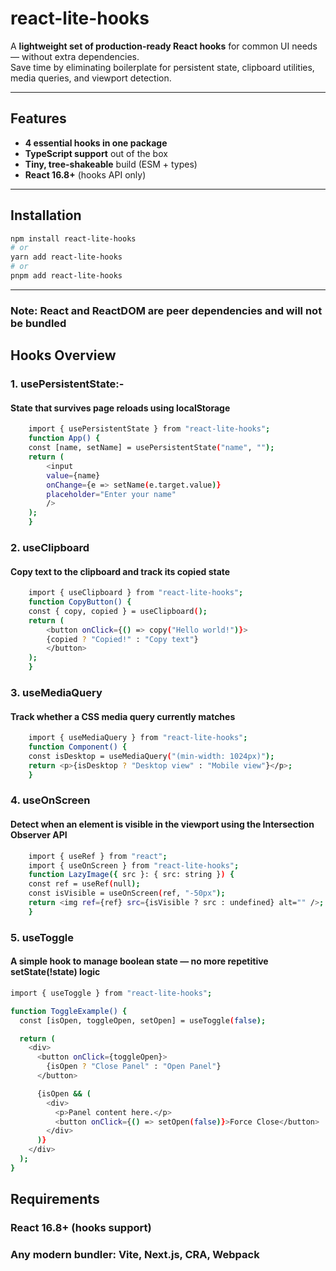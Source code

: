 # react-lite-hooks

A **lightweight set of production-ready React hooks** for common UI needs — without extra dependencies.  
Save time by eliminating boilerplate for persistent state, clipboard utilities, media queries, and viewport detection.

---

## Features

- **4 essential hooks in one package**
- **TypeScript support** out of the box
- **Tiny, tree-shakeable** build (ESM + types)
- **React 16.8+** (hooks API only)

---

## Installation

```bash
npm install react-lite-hooks
# or
yarn add react-lite-hooks
# or
pnpm add react-lite-hooks
```

---

### Note: React and ReactDOM are peer dependencies and will not be bundled

## Hooks Overview

### 1. usePersistentState:-

#### State that survives page reloads using localStorage

```bash
    import { usePersistentState } from "react-lite-hooks";
    function App() {
    const [name, setName] = usePersistentState("name", "");
    return (
        <input
        value={name}
        onChange={e => setName(e.target.value)}
        placeholder="Enter your name"
        />
    );
    }
```

### 2. useClipboard

#### Copy text to the clipboard and track its copied state

```bash
    import { useClipboard } from "react-lite-hooks";
    function CopyButton() {
    const { copy, copied } = useClipboard();
    return (
        <button onClick={() => copy("Hello world!")}>
        {copied ? "Copied!" : "Copy text"}
        </button>
    );
    }
```

### 3. useMediaQuery

#### Track whether a CSS media query currently matches

```bash
    import { useMediaQuery } from "react-lite-hooks";
    function Component() {
    const isDesktop = useMediaQuery("(min-width: 1024px)");
    return <p>{isDesktop ? "Desktop view" : "Mobile view"}</p>;
    }
```

### 4. useOnScreen

#### Detect when an element is visible in the viewport using the Intersection Observer API

```bash
    import { useRef } from "react";
    import { useOnScreen } from "react-lite-hooks";
    function LazyImage({ src }: { src: string }) {
    const ref = useRef(null);
    const isVisible = useOnScreen(ref, "-50px");
    return <img ref={ref} src={isVisible ? src : undefined} alt="" />;
    }
```

### 5. useToggle

#### A simple hook to manage boolean state — no more repetitive setState(!state) logic

```bash
import { useToggle } from "react-lite-hooks";

function ToggleExample() {
  const [isOpen, toggleOpen, setOpen] = useToggle(false);

  return (
    <div>
      <button onClick={toggleOpen}>
        {isOpen ? "Close Panel" : "Open Panel"}
      </button>

      {isOpen && (
        <div>
          <p>Panel content here.</p>
          <button onClick={() => setOpen(false)}>Force Close</button>
        </div>
      )}
    </div>
  );
}
```

## Requirements

### React 16.8+ (hooks support)

### Any modern bundler: Vite, Next.js, CRA, Webpack

